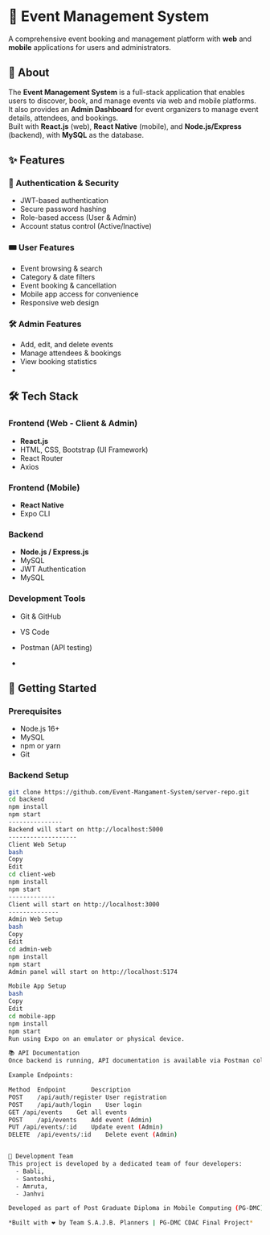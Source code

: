 # 🎉 Event Management System
A comprehensive event booking and management platform with **web** and **mobile** applications for users and administrators.

## 🎯 About

The **Event Management System** is a full-stack application that enables users to discover, book, and manage events via web and mobile platforms.  
It also provides an **Admin Dashboard** for event organizers to manage event details, attendees, and bookings.  
Built with **React.js** (web), **React Native** (mobile), and **Node.js/Express** (backend), with **MySQL** as the database.

## ✨ Features
### 🔐 Authentication & Security
- JWT-based authentication
- Secure password hashing
- Role-based access (User & Admin)
- Account status control (Active/Inactive)

### 🎟 User Features
- Event browsing & search
- Category & date filters
- Event booking & cancellation
- Mobile app access for convenience
- Responsive web design

### 🛠 Admin Features
- Add, edit, and delete events
- Manage attendees & bookings
- View booking statistics
- 
## 🛠 Tech Stack

### Frontend (Web - Client & Admin)
- **React.js**
- HTML, CSS, Bootstrap (UI Framework)
- React Router
- Axios

### Frontend (Mobile)
- **React Native**
- Expo CLI

### Backend
- **Node.js / Express.js**
- MySQL
- JWT Authentication
- MySQL

### Development Tools
- Git & GitHub
- VS Code
- Postman (API testing)

- 
## 🚀 Getting Started

### Prerequisites
- Node.js 16+
- MySQL
- npm or yarn
- Git
### Backend Setup
```bash
git clone https://github.com/Event-Mangament-System/server-repo.git
cd backend
npm install
npm start
---------------
Backend will start on http://localhost:5000
-------------------
Client Web Setup
bash
Copy
Edit
cd client-web
npm install
npm start
-------------
Client will start on http://localhost:3000
--------------
Admin Web Setup
bash
Copy
Edit
cd admin-web
npm install
npm start
Admin panel will start on http://localhost:5174

Mobile App Setup
bash
Copy
Edit
cd mobile-app
npm install
npm start
Run using Expo on an emulator or physical device.

📚 API Documentation
Once backend is running, API documentation is available via Postman collection or Swagger (if integrated).

Example Endpoints:

Method	Endpoint	   Description
POST	/api/auth/register User registration
POST	/api/auth/login	   User login
GET	/api/events	   Get all events
POST	/api/events	   Add event (Admin)
PUT	/api/events/:id	   Update event (Admin)
DELETE	/api/events/:id	   Delete event (Admin)


👥 Development Team
This project is developed by a dedicated team of four developers:
  - Babli, 
  - Santoshi,
  - Amruta, 
  - Janhvi

Developed as part of Post Graduate Diploma in Mobile Computing (PG-DMC) program at CDAC.

*Built with ❤ by Team S.A.J.B. Planners | PG-DMC CDAC Final Project*

